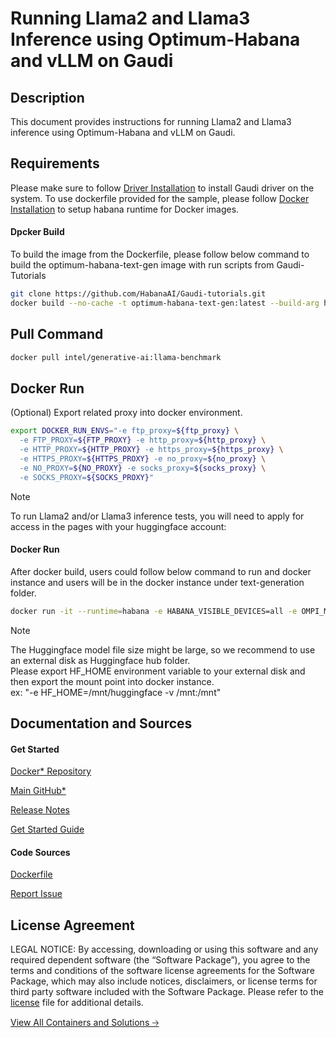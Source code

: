 # Running Llama2 and Llama3 Inference using Optimum-Habana and vLLM on Gaudi

## Description 
This document provides instructions for running Llama2 and Llama3 inference using  Optimum-Habana and vLLM on Gaudi. 


## Requirements
Please make sure to follow [Driver Installation](https://docs.habana.ai/en/latest/Installation_Guide/Driver_Installation.html) to install Gaudi driver on the system.
To use dockerfile provided for the sample, please follow [Docker Installation](https://docs.habana.ai/en/latest/Installation_Guide/Additional_Installation/Docker_Installation.html) to setup habana runtime for Docker images.

#### Dpcker Build
To build the image from the Dockerfile, please follow below command to build the optimum-habana-text-gen image with run scripts from Gaudi-Tutorials
```bash
git clone https://github.com/HabanaAI/Gaudi-tutorials.git
docker build --no-cache -t optimum-habana-text-gen:latest --build-arg https_proxy=$https_proxy --build-arg http_proxy=$http_proxy -f Dockerfile .
```

## Pull Command

```bash
docker pull intel/generative-ai:llama-benchmark
```


## Docker Run
(Optional) Export related proxy into docker environment.

```bash
export DOCKER_RUN_ENVS="-e ftp_proxy=${ftp_proxy} \
  -e FTP_PROXY=${FTP_PROXY} -e http_proxy=${http_proxy} \
  -e HTTP_PROXY=${HTTP_PROXY} -e https_proxy=${https_proxy} \
  -e HTTPS_PROXY=${HTTPS_PROXY} -e no_proxy=${no_proxy} \
  -e NO_PROXY=${NO_PROXY} -e socks_proxy=${socks_proxy} \
  -e SOCKS_PROXY=${SOCKS_PROXY}"
```


> [!NOTE]
> To run Llama2 and/or Llama3 inference tests, you will need to apply for access in the pages with your huggingface account:

#### Docker Run
After docker build, users could follow below command to run and docker instance and users will be in the docker instance under text-generation folder.
```bash
docker run -it --runtime=habana -e HABANA_VISIBLE_DEVICES=all -e OMPI_MCA_btl_vader_single_copy_mechanism=none   --cap-add=ALL --privileged=true  --net=host --ipc=host optimum-habana-text-gen:latest
```
> [!NOTE]
> The Huggingface model file size might be large, so we recommend to use an external disk as Huggingface hub folder. \
> Please export HF_HOME environment variable to your external disk and then export the mount point into docker instance. \
> ex: "-e HF_HOME=/mnt/huggingface -v /mnt:/mnt"

## Documentation and Sources
#### Get Started​
[Docker* Repository](https://hub.docker.com/r/intel/generative-ai)

[Main GitHub*](https://github.com/IntelAI/models)

[Release Notes](https://github.com/IntelAI/models/releases)

[Get Started Guide](https://github.com/IntelAI/models/blob/master/models_v2/pytorch/llama/inference/cpu/CONTAINER.md)

#### Code Sources
[Dockerfile](https://github.com/IntelAI/models/tree/master/docker/pytorch)

[Report Issue](https://community.intel.com/t5/Intel-Optimized-AI-Frameworks/bd-p/optimized-ai-frameworks)

## License Agreement
LEGAL NOTICE: By accessing, downloading or using this software and any required dependent software (the “Software Package”), you agree to the terms and conditions of the software license agreements for the Software Package, which may also include notices, disclaimers, or license terms for third party software included with the Software Package. Please refer to the [license](https://github.com/IntelAI/models/tree/master/third_party) file for additional details.

[View All Containers and Solutions 🡢](https://www.intel.com/content/www/us/en/developer/tools/software-catalog/containers.html?s=Newest)
